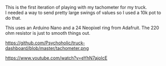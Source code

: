 This is the first iteration of playing with my tachometer for my truck.  
I needed a way to send pretty large swings of values so I used a 10k pot to do that.

This uses an Arduino Nano and a 24 Neopixel ring from Adafruit.  The 220 ohm resistor is just to smooth things out. 

https://github.com/Psychoholic/truck-dashboard/blob/master/tachometer.png

https://www.youtube.com/watch?v=eYhN7ajolcE
